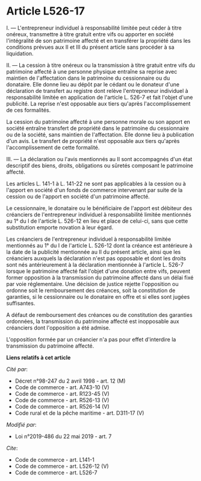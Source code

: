 # Article L526-17

I. ― L'entrepreneur individuel à responsabilité limitée peut céder à titre onéreux, transmettre à titre gratuit entre vifs ou
apporter en société l'intégralité de son patrimoine affecté et en transférer la propriété dans les conditions prévues aux II
et III du présent article sans procéder à sa liquidation.

II. ― La cession à titre onéreux ou la transmission à titre gratuit entre vifs du patrimoine affecté à une personne physique
entraîne sa reprise avec maintien de l'affectation dans le patrimoine du cessionnaire ou du donataire. Elle donne lieu au
dépôt par le cédant ou le donateur d'une déclaration de transfert au registre dont relève l'entrepreneur individuel à
responsabilité limitée en application de l'article L. 526-7 et fait l'objet d'une publicité. La reprise n'est opposable aux
tiers qu'après l'accomplissement de ces formalités.

La cession du patrimoine affecté à une personne morale ou son apport en société entraîne transfert de propriété dans le
patrimoine du cessionnaire ou de la société, sans maintien de l'affectation. Elle donne lieu à publication d'un avis. Le
transfert de propriété n'est opposable aux tiers qu'après l'accomplissement de cette formalité.

III. ― La déclaration ou l'avis mentionnés au II sont accompagnés d'un état descriptif des biens, droits, obligations ou
sûretés composant le patrimoine affecté.

Les articles L. 141-1 à L. 141-22 ne sont pas applicables à la cession ou à l'apport en société d'un fonds de commerce
intervenant par suite de la cession ou de l'apport en société d'un patrimoine affecté.

Le cessionnaire, le donataire ou le bénéficiaire de l'apport est débiteur des créanciers de l'entrepreneur individuel à
responsabilité limitée mentionnés au 1° du I de l'article L. 526-12 en lieu et place de celui-ci, sans que cette substitution
emporte novation à leur égard.

Les créanciers de l'entrepreneur individuel à responsabilité limitée mentionnés au 1° du I de l'article L. 526-12 dont la
créance est antérieure à la date de la publicité mentionnée au II du présent article, ainsi que les créanciers auxquels la
déclaration n'est pas opposable et dont les droits sont nés antérieurement à la déclaration mentionnée à l'article L. 526-7
lorsque le patrimoine affecté fait l'objet d'une donation entre vifs, peuvent former opposition à la transmission du
patrimoine affecté dans un délai fixé par voie réglementaire. Une décision de justice rejette l'opposition ou ordonne soit le
remboursement des créances, soit la constitution de garanties, si le cessionnaire ou le donataire en offre et si elles sont
jugées suffisantes.

A défaut de remboursement des créances ou de constitution des garanties ordonnées, la transmission du patrimoine affecté est
inopposable aux créanciers dont l'opposition a été admise.

L'opposition formée par un créancier n'a pas pour effet d'interdire la transmission du patrimoine affecté.

**Liens relatifs à cet article**

_Cité par_:

  - Décret n°98-247 du 2 avril 1998 - art. 12 (M)
  - Code de commerce - art. A743-10 (V)
  - Code de commerce - art. R123-45 (V)
  - Code de commerce - art. R526-13 (V)
  - Code de commerce - art. R526-14 (V)
  - Code rural et de la pêche maritime - art. D311-17 (V)

_Modifié par_:

  - Loi n°2019-486 du 22 mai 2019 - art. 7

_Cite_:

  - Code de commerce - art. L141-1
  - Code de commerce - art. L526-12 (V)
  - Code de commerce - art. L526-7
